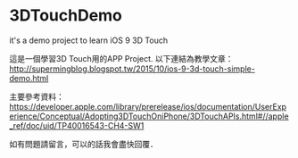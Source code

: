 # 3DTouchDemo
it's a demo project to learn iOS 9 3D Touch 

這是一個學習3D Touch用的APP Project.
以下連結為教學文章：
http://supermingblog.blogspot.tw/2015/10/ios-9-3d-touch-simple-demo.html

主要參考資料：
https://developer.apple.com/library/prerelease/ios/documentation/UserExperience/Conceptual/Adopting3DTouchOniPhone/3DTouchAPIs.html#//apple_ref/doc/uid/TP40016543-CH4-SW1

如有問題請留言，可以的話我會盡快回覆．
